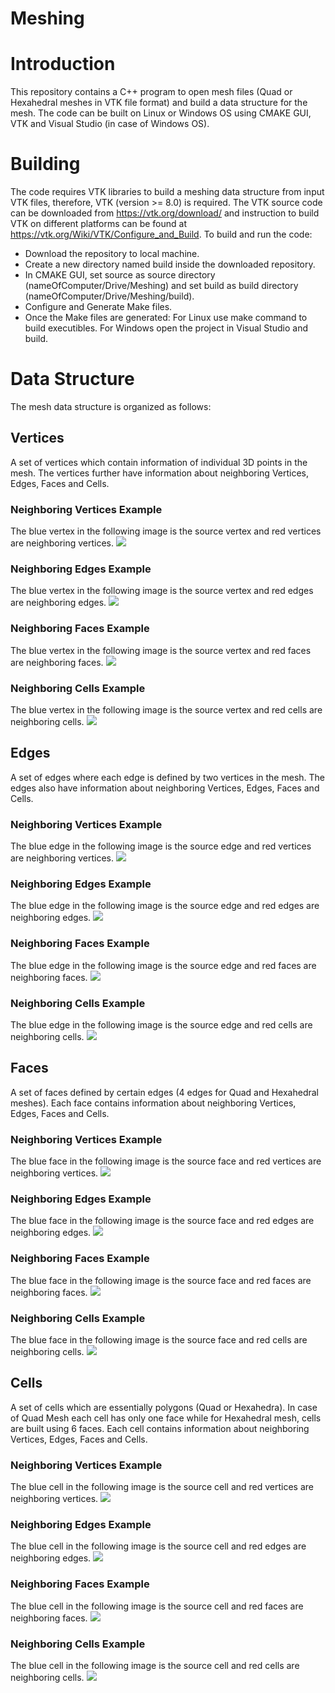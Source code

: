 # Meshing
# Introduction
This repository contains a C++ program to open mesh files (Quad or Hexahedral meshes in VTK file format) and build a data structure for the mesh. The code can be built on Linux or Windows OS using CMAKE GUI, VTK and Visual Studio (in case of Windows OS).
# Building
The code requires VTK libraries to build a meshing data structure from input VTK files, therefore, VTK (version >= 8.0) is required. The VTK source code can be downloaded from https://vtk.org/download/ and instruction to build VTK on different platforms can be found at https://vtk.org/Wiki/VTK/Configure_and_Build. To build and run the code:
- Download the repository to local machine.
- Create a new directory named build inside the downloaded repository.
- In CMAKE GUI, set source as source directory (nameOfComputer/Drive/Meshing) and set build as build directory (nameOfComputer/Drive/Meshing/build).
- Configure and Generate Make files.
- Once the Make files are generated: For Linux use make command to build executibles. For Windows open the project in Visual Studio and build.
# Data Structure
The mesh data structure is organized as follows:
## Vertices
A set of vertices which contain information of individual 3D points in the mesh. The vertices further have information about neighboring Vertices, Edges, Faces and Cells.
### Neighboring Vertices Example
The blue vertex in the following image is the source vertex and red vertices are neighboring vertices.
![](/Examples/vertex_example2.png)
### Neighboring Edges Example
The blue vertex in the following image is the source vertex and red edges are neighboring edges.
![](/Examples/vertex_example5.png)
### Neighboring Faces Example
The blue vertex in the following image is the source vertex and red faces are neighboring faces.
![](/Examples/vertex_example7.png)
### Neighboring Cells Example
The blue vertex in the following image is the source vertex and red cells are neighboring cells.
![](/Examples/vertex_example10.png)
## Edges
A set of edges where each edge is defined by two vertices in the mesh. The edges also have information about neighboring Vertices, Edges, Faces and Cells.
### Neighboring Vertices Example
The blue edge in the following image is the source edge and red vertices are neighboring vertices.
![](/Examples/edge_example2.png)
### Neighboring Edges Example
The blue edge in the following image is the source edge and red edges are neighboring edges.
![](/Examples/edge_example5.png)
### Neighboring Faces Example
The blue edge in the following image is the source edge and red faces are neighboring faces.
![](/Examples/edge_example7.png)
### Neighboring Cells Example
The blue edge in the following image is the source edge and red cells are neighboring cells.
![](/Examples/edge_example10.png)
## Faces
A set of faces defined by certain edges (4 edges for Quad and Hexahedral meshes). Each face contains information about neighboring Vertices, Edges, Faces and Cells.
### Neighboring Vertices Example
The blue face in the following image is the source face and red vertices are neighboring vertices.
![](/Examples/face_example3.png)
### Neighboring Edges Example
The blue face in the following image is the source face and red edges are neighboring edges.
![](/Examples/face_example5.png)
### Neighboring Faces Example
The blue face in the following image is the source face and red faces are neighboring faces.
![](/Examples/face_example9.png)
### Neighboring Cells Example
The blue face in the following image is the source face and red cells are neighboring cells.
![](/Examples/face_example12.png)
## Cells
A set of cells which are essentially polygons (Quad or Hexahedra). In case of Quad Mesh each cell has only one face while for Hexahedral mesh, cells are built using 6 faces. Each cell contains information about neighboring Vertices, Edges, Faces and Cells.
### Neighboring Vertices Example
The blue cell in the following image is the source cell and red vertices are neighboring vertices.
![](/Examples/cell_example2.png)
### Neighboring Edges Example
The blue cell in the following image is the source cell and red edges are neighboring edges.
![](/Examples/cell_example5.png)
### Neighboring Faces Example
The blue cell in the following image is the source cell and red faces are neighboring faces.
![](/Examples/cell_example8.png)
### Neighboring Cells Example
The blue cell in the following image is the source cell and red cells are neighboring cells.
![](/Examples/cell_example12.png)
